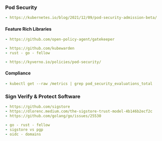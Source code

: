 ### Pod Security
```yaml
- https://kubernetes.io/blog/2021/12/09/pod-security-admission-beta/
```

#### Feature Rich Libraries
```yaml
- https://github.com/open-policy-agent/gatekeeper

- https://github.com/kubewarden
- rust - go - fellow

- https://kyverno.io/policies/pod-security/
```

#### Compliance
```yaml
- kubectl get --raw /metrics | grep pod_security_evaluations_total
```

### Sign Verify & Protect Software
```yaml
- https://github.com/sigstore
- https://dlorenc.medium.com/the-sigstore-trust-model-4b146b2ecf2c
- https://github.com/golang/go/issues/25530

- go - rust - fellow
- sigstore vs pgp
- oidc - domains
```
